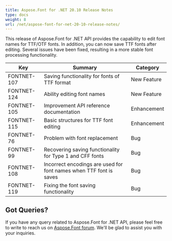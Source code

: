 ```yaml
---
title: Aspose.Font for .NET 20.10 Release Notes
type: docs
weight: 8
url: /net/aspose-font-for-net-20-10-release-notes/
---
```

This release of Aspose.Font for .NET API provides the capability to edit font names for TTF/OTF fonts. In addition, you can now save TTF fonts after editing. Several issues have been fixed, resulting in a more stable font processing functionality.

|Key|Summary|Category|
---|---|---|
|FONTNET-107 |Saving functionality for fonts of TTF format|New Feature|
|FONTNET-124 |Ability editing font names|New Feature|
|FONTNET-105 |Improvement API reference documentation|Enhancement|
|FONTNET-115 |Basic structures for TTF font editing|Enhancement|
|FONTNET-76| Problem with font replacement|Bug|
|FONTNET-99| Recovering saving functionality for Type 1 and CFF fonts|Bug|
|FONTNET-108| Incorrect encodings are used for font names when TTF font is saves|Bug|
|FONTNET-119| Fixing the font saving functionality|Bug|

## Got Queries?
If you have any query related to Aspose.Font for .NET API, please feel free to write to reach us on [Aspose.Font forum](https://forum.aspose.com/c/font/). We'll be glad to assist you with your inquiries.
